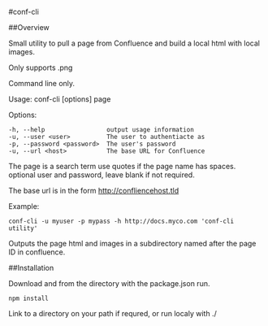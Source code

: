 #conf-cli

##Overview

Small utility to pull a page from Confluence and build a local html with local images.

Only supports .png 

Command line only.

  Usage: conf-cli [options] page

  Options:

    -h, --help                 output usage information
    -u, --user <user>          The user to authentiacte as
    -p, --password <password>  The user's password
    -u, --url <host>           The base URL for Confluence

The page is a search term use quotes if the page name has spaces.
optional user and password, leave blank if not required.

The base url is in the form http://confliencehost.tld

Example:

 `conf-cli -u myuser -p mypass -h http://docs.myco.com 'conf-cli utility'`
 
Outputs the page html and images in a subdirectory named after the page ID in confluence.

##Installation

Download and from the directory with the package.json run.

`npm install`

Link to a directory on your path if requred, or run localy with ./